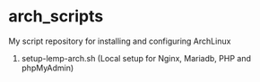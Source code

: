 # arch_scripts

My script repository for installing and configuring ArchLinux

1. setup-lemp-arch.sh (Local setup for Nginx, Mariadb, PHP and phpMyAdmin)
